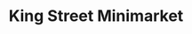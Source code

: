 ---
title: "King Street Minimarket"
url: /great-yarmouth/king-street-minimarket/
shop: convenience
---